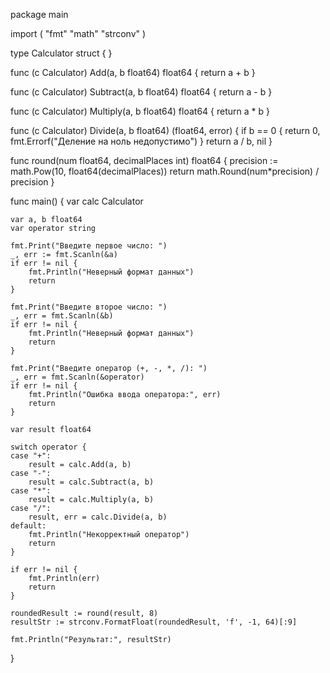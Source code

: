 package main

import (
	"fmt"
	"math"
	"strconv"
)

type Calculator struct {
}

func (c Calculator) Add(a, b float64) float64 {
	return a + b
}

func (c Calculator) Subtract(a, b float64) float64 {
	return a - b
}

func (c Calculator) Multiply(a, b float64) float64 {
	return a * b
}

func (c Calculator) Divide(a, b float64) (float64, error) {
	if b == 0 {
		return 0, fmt.Errorf("Деление на ноль недопустимо")
	}
	return a / b, nil
}

func round(num float64, decimalPlaces int) float64 {
	precision := math.Pow(10, float64(decimalPlaces))
	return math.Round(num*precision) / precision
}

func main() {
	var calc Calculator

	var a, b float64
	var operator string

	fmt.Print("Введите первое число: ")
	_, err := fmt.Scanln(&a)
	if err != nil {
		fmt.Println("Неверный формат данных")
		return
	}

	fmt.Print("Введите второе число: ")
	_, err = fmt.Scanln(&b)
	if err != nil {
		fmt.Println("Неверный формат данных")
		return
	}

	fmt.Print("Введите оператор (+, -, *, /): ")
	_, err = fmt.Scanln(&operator)
	if err != nil {
		fmt.Println("Ошибка ввода оператора:", err)
		return
	}

	var result float64

	switch operator {
	case "+":
		result = calc.Add(a, b)
	case "-":
		result = calc.Subtract(a, b)
	case "*":
		result = calc.Multiply(a, b)
	case "/":
		result, err = calc.Divide(a, b)
	default:
		fmt.Println("Некорректный оператор")
		return
	}

	if err != nil {
		fmt.Println(err)
		return
	}

	roundedResult := round(result, 8)
	resultStr := strconv.FormatFloat(roundedResult, 'f', -1, 64)[:9]

	fmt.Println("Результат:", resultStr)
}
